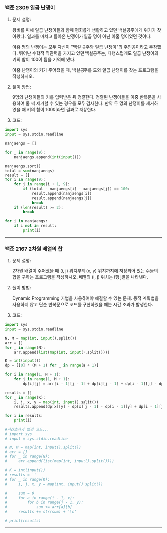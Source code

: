 ### 백준 2309 일곱 난쟁이

1. 문제 설명:

    왕비를 피해 일곱 난쟁이들과 함께 평화롭게 생활하고 있던 백설공주에게 위기가 찾아왔다. 일과를 마치고 돌아온 난쟁이가 일곱 명이 아닌 아홉 명이었던 것이다.

    아홉 명의 난쟁이는 모두 자신이 "백설 공주와 일곱 난쟁이"의 주인공이라고 주장했다. 뛰어난 수학적 직관력을 가지고 있던 백설공주는, 다행스럽게도 일곱 난쟁이의 키의 합이 100이 됨을 기억해 냈다.

    아홉 난쟁이의 키가 주어졌을 때, 백설공주를 도와 일곱 난쟁이를 찾는 프로그램을 작성하시오.

2. 풀이 방법:

    9명의 난쟁이들의 키를 입력받은 뒤 정렬한다. 정렬된 난쟁이들을 이중 반복문을 사용하여 둘 씩 제거할 수 있는 경우를 모두 검사한다. 만약 두 명의 난쟁이를 제거하였을 때 키의 합이 100이라면 결과로 저장한다.

3. 코드:
```python
import sys
input = sys.stdin.readline

nanjaengs = []

for _ in range(9):
    nanjaengs.append(int(input()))

nanjaengs.sort()
total = sum(nanjaengs)
result = []
for i in range(9):
    for j in range(i + 1, 9):
        if (total - nanjaengs[i] - nanjaengs[j]) == 100:
            result.append(nanjaengs[i])
            result.append(nanjaengs[j])
            break
    if (len(result) >= 2):
        break

for i in nanjaengs:
    if i not in result:
        print(i)
```
***
### 백준 2167 2차원 배열의 합

1. 문제 설명:

    2차원 배열이 주어졌을 때 (i, j) 위치부터 (x, y) 위치까지에 저장되어 있는 수들의 합을 구하는 프로그램을 작성하시오. 배열의 (i, j) 위치는 i행 j열을 나타낸다.

2. 풀이 방법:

    Dynamic Programming 기법을 사용하여야 해결할 수 있는 문제. 동적 계획법을 사용하지 않고 단순 반복문으로 코드를 구현하였을 때는 시간 초과가 발생한다.

3. 코드:
```python
import sys
input = sys.stdin.readline

N, M = map(int, input().split())
arr = []
for _ in range(N):
    arr.append(list(map(int, input().split())))

K = int(input())
dp = [[0] * (M + 1) for _ in range(N + 1)]

for i in range(1, N + 1):
    for j in range(1, M + 1):
        dp[i][j] = arr[i - 1][j - 1] + dp[i][j - 1] + dp[i - 1][j] - dp[i - 1][j - 1]

results = []
for _ in range(K):
    i, j, x, y = map(int, input().split())
    results.append(dp[x][y] - dp[x][j - 1] - dp[i - 1][y] + dp[i - 1][j - 1])

for i in results:
    print(i)

#시간초과가 떴던 코드...
# import sys
# input = sys.stdin.readline

# N, M = map(int, input().split())
# arr = []
# for _ in range(N):
#     arr.append(list(map(int, input().split())))

# K = int(input())
# results = ''
# for _ in range(K):
#     i, j, x, y = map(int, input().split())

#     sum = 0
#     for a in range(i - 1, x):
#         for b in range(j - 1, y):
#             sum += arr[a][b]
#     results += str(sum) + '\n'

# print(results)
```
***
